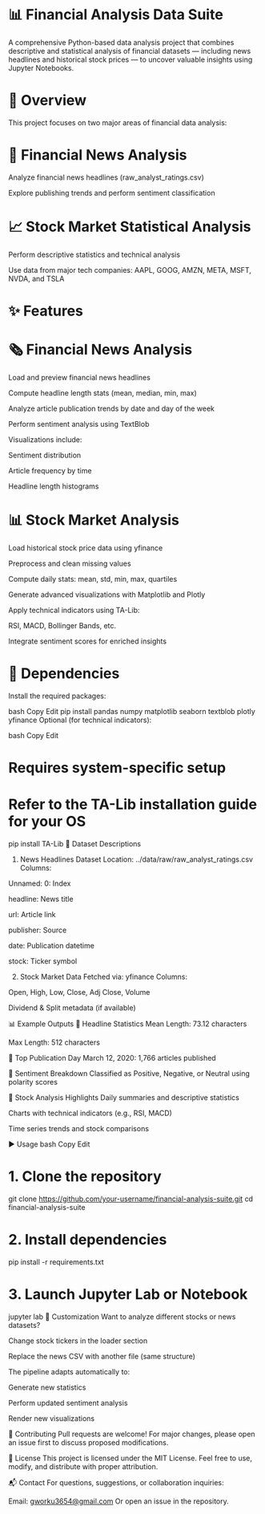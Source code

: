 # 📊 Financial Analysis Data Suite
A comprehensive Python-based data analysis project that combines descriptive and statistical analysis of financial datasets — including news headlines and historical stock prices — to uncover valuable insights using Jupyter Notebooks.

# 📁 Overview
This project focuses on two major areas of financial data analysis:

# 📰 Financial News Analysis
Analyze financial news headlines (raw_analyst_ratings.csv)

Explore publishing trends and perform sentiment classification

# 📈 Stock Market Statistical Analysis
Perform descriptive statistics and technical analysis

Use data from major tech companies: AAPL, GOOG, AMZN, META, MSFT, NVDA, and TSLA

# ✨ Features
# 🗞️ Financial News Analysis
Load and preview financial news headlines

Compute headline length stats (mean, median, min, max)

Analyze article publication trends by date and day of the week

Perform sentiment analysis using TextBlob

Visualizations include:

Sentiment distribution

Article frequency by time

Headline length histograms

# 📊 Stock Market Analysis
Load historical stock price data using yfinance

Preprocess and clean missing values

Compute daily stats: mean, std, min, max, quartiles

Generate advanced visualizations with Matplotlib and Plotly

Apply technical indicators using TA-Lib:

RSI, MACD, Bollinger Bands, etc.

Integrate sentiment scores for enriched insights

# 🧰 Dependencies
Install the required packages:

bash
Copy
Edit
pip install pandas numpy matplotlib seaborn textblob plotly yfinance
Optional (for technical indicators):

bash
Copy
Edit
# Requires system-specific setup
# Refer to the TA-Lib installation guide for your OS
pip install TA-Lib
📂 Dataset Descriptions
1. News Headlines Dataset
Location: ../data/raw/raw_analyst_ratings.csv
Columns:

Unnamed: 0: Index

headline: News title

url: Article link

publisher: Source

date: Publication datetime

stock: Ticker symbol

2. Stock Market Data
Fetched via: yfinance
Columns:

Open, High, Low, Close, Adj Close, Volume

Dividend & Split metadata (if available)

📊 Example Outputs
📌 Headline Statistics
Mean Length: 73.12 characters

Max Length: 512 characters

📌 Top Publication Day
March 12, 2020: 1,766 articles published

📌 Sentiment Breakdown
Classified as Positive, Negative, or Neutral using polarity scores

📌 Stock Analysis Highlights
Daily summaries and descriptive statistics

Charts with technical indicators (e.g., RSI, MACD)

Time series trends and stock comparisons

▶️ Usage
bash
Copy
Edit
# 1. Clone the repository
git clone https://github.com/your-username/financial-analysis-suite.git
cd financial-analysis-suite

# 2. Install dependencies
pip install -r requirements.txt

# 3. Launch Jupyter Lab or Notebook
jupyter lab
🧪 Customization
Want to analyze different stocks or news datasets?

Change stock tickers in the loader section

Replace the news CSV with another file (same structure)

The pipeline adapts automatically to:

Generate new statistics

Perform updated sentiment analysis

Render new visualizations

🤝 Contributing
Pull requests are welcome!
For major changes, please open an issue first to discuss proposed modifications.

📜 License
This project is licensed under the MIT License.
Feel free to use, modify, and distribute with proper attribution.

📬 Contact
For questions, suggestions, or collaboration inquiries:

Email: gworku3654@gmail.com
Or open an issue in the repository.
